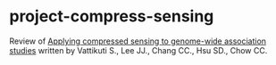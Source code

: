 # project-compress-sensing

Review of [Applying compressed sensing to genome-wide association studies](https://www.ncbi.nlm.nih.gov/pubmed/25002967) written by
Vattikuti S., Lee JJ., Chang CC., Hsu SD., Chow CC.

